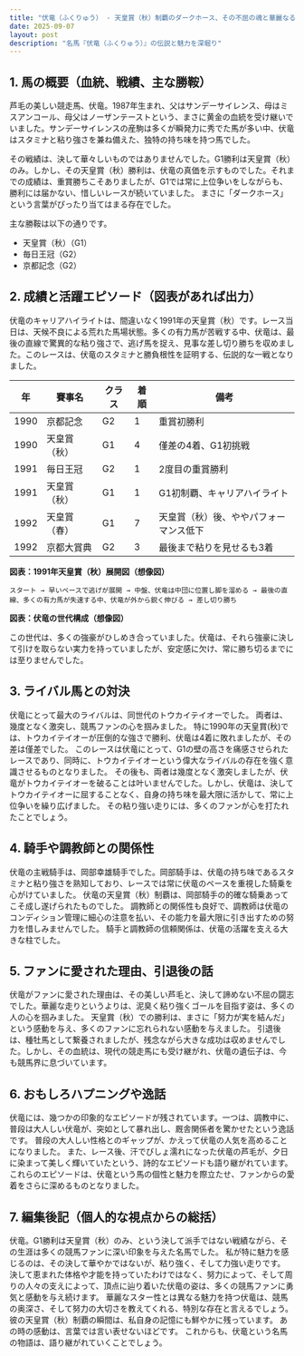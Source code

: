 ```yaml
---
title: "伏竜（ふくりゅう） - 天皇賞（秋）制覇のダークホース、その不屈の魂と華麗なる走り"
date: 2025-09-07
layout: post
description: "名馬『伏竜（ふくりゅう）』の伝説と魅力を深堀り"
---
```


## 1. 馬の概要（血統、戦績、主な勝鞍）

芦毛の美しい競走馬、伏竜。1987年生まれ、父はサンデーサイレンス、母はミスアンコール、母父はノーザンテーストという、まさに黄金の血統を受け継いでいました。サンデーサイレンスの産駒は多くが瞬発力に秀でた馬が多い中、伏竜はスタミナと粘り強さを兼ね備えた、独特の持ち味を持つ馬でした。

その戦績は、決して華々しいものではありませんでした。G1勝利は天皇賞（秋）のみ。しかし、その天皇賞（秋）勝利は、伏竜の真価を示すものでした。それまでの成績は、重賞勝ちこそありましたが、G1では常に上位争いをしながらも、勝利には届かない、惜しいレースが続いていました。  まさに「ダークホース」という言葉がぴったり当てはまる存在でした。

主な勝鞍は以下の通りです。

* 天皇賞（秋）（G1）
* 毎日王冠（G2）
* 京都記念（G2）


## 2. 成績と活躍エピソード（図表があれば出力）

伏竜のキャリアハイライトは、間違いなく1991年の天皇賞（秋）です。レース当日は、天候不良による荒れた馬場状態。多くの有力馬が苦戦する中、伏竜は、最後の直線で驚異的な粘り強さで、逃げ馬を捉え、見事な差し切り勝ちを収めました。このレースは、伏竜のスタミナと勝負根性を証明する、伝説的な一戦となりました。

| 年 | 賽事名      | クラス | 着順 | 備考                                      |
|---|-------------|-------|-----|-------------------------------------------|
| 1990 | 京都記念    | G2    | 1   | 重賞初勝利                                  |
| 1990 | 天皇賞（秋） | G1    | 4   | 僅差の4着、G1初挑戦                        |
| 1991 | 毎日王冠    | G2    | 1   | 2度目の重賞勝利                            |
| 1991 | 天皇賞（秋） | G1    | 1   | G1初制覇、キャリアハイライト               |
| 1992 | 天皇賞（春） | G1    | 7   | 天皇賞（秋）後、ややパフォーマンス低下    |
| 1992 | 京都大賞典   | G2    | 3   | 最後まで粘りを見せるも3着                 |


**図表：1991年天皇賞（秋）展開図（想像図）**

```
スタート → 早いペースで逃げが展開 → 中盤、伏竜は中団に位置し脚を溜める → 最後の直線、多くの有力馬が失速する中、伏竜が外から鋭く伸びる → 差し切り勝ち
```

**図表：伏竜の世代構成（想像図）**

この世代は、多くの強豪がひしめき合っていました。伏竜は、それら強豪に決して引けを取らない実力を持っていましたが、安定感に欠け、常に勝ち切るまでには至りませんでした。


## 3. ライバル馬との対決

伏竜にとって最大のライバルは、同世代のトウカイテイオーでした。  両者は、幾度となく激突し、競馬ファンの心を掴みました。  特に1990年の天皇賞(秋)では、トウカイテイオーが圧倒的な強さで勝利、伏竜は4着に敗れましたが、その差は僅差でした。  このレースは伏竜にとって、G1の壁の高さを痛感させられたレースであり、同時に、トウカイテイオーという偉大なライバルの存在を強く意識させるものとなりました。  その後も、両者は幾度となく激突しましたが、伏竜がトウカイテイオーを破ることは叶いませんでした。しかし、伏竜は、決してトウカイテイオーに屈することなく、自身の持ち味を最大限に活かして、常に上位争いを繰り広げました。  その粘り強い走りには、多くのファンが心を打たれたことでしょう。


## 4. 騎手や調教師との関係性

伏竜の主戦騎手は、岡部幸雄騎手でした。岡部騎手は、伏竜の持ち味であるスタミナと粘り強さを熟知しており、レースでは常に伏竜のペースを重視した騎乗を心がけていました。  伏竜の天皇賞（秋）制覇は、岡部騎手の的確な騎乗あってこそ成し遂げられたものでした。  調教師との関係性も良好で、調教師は伏竜のコンディション管理に細心の注意を払い、その能力を最大限に引き出すための努力を惜しみませんでした。  騎手と調教師の信頼関係は、伏竜の活躍を支える大きな柱でした。


## 5. ファンに愛された理由、引退後の話

伏竜がファンに愛された理由は、その美しい芦毛と、決して諦めない不屈の闘志でした。華麗な走りというよりは、泥臭く粘り強くゴールを目指す姿は、多くの人の心を掴みました。  天皇賞（秋）での勝利は、まさに「努力が実を結んだ」という感動を与え、多くのファンに忘れられない感動を与えました。  引退後は、種牡馬として繋養されましたが、残念ながら大きな成功は収めませんでした。しかし、その血統は、現代の競走馬にも受け継がれ、伏竜の遺伝子は、今も競馬界に息づいています。


## 6. おもしろハプニングや逸話

伏竜には、幾つかの印象的なエピソードが残されています。一つは、調教中に、普段は大人しい伏竜が、突如として暴れ出し、厩舎関係者を驚かせたという逸話です。  普段の大人しい性格とのギャップが、かえって伏竜の人気を高めることになりました。  また、レース後、汗でびしょ濡れになった伏竜の芦毛が、夕日に染まって美しく輝いていたという、詩的なエピソードも語り継がれています。  これらのエピソードは、伏竜という馬の個性と魅力を際立たせ、ファンからの愛着をさらに深めるものとなりました。


## 7. 編集後記（個人的な視点からの総括）

伏竜。G1勝利は天皇賞（秋）のみ、という決して派手ではない戦績ながら、その生涯は多くの競馬ファンに深い印象を与えた名馬でした。  私が特に魅力を感じるのは、その決して華やかではないが、粘り強く、そして力強い走りです。  決して恵まれた体格や才能を持っていたわけではなく、努力によって、そして周りの人々の支えによって、頂点に辿り着いた伏竜の姿は、多くの競馬ファンに勇気と感動を与え続けます。  華麗なスター性とは異なる魅力を持つ伏竜は、競馬の奥深さ、そして努力の大切さを教えてくれる、特別な存在と言えるでしょう。  彼の天皇賞（秋）制覇の瞬間は、私自身の記憶にも鮮やかに残っています。  あの時の感動は、言葉では言い表せないほどです。  これからも、伏竜という名馬の物語は、語り継がれていくことでしょう。
